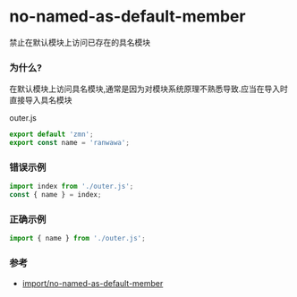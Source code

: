 # no-named-as-default-member

禁止在默认模块上访问已存在的具名模块

### 为什么?

在默认模块上访问具名模块,通常是因为对模块系统原理不熟悉导致.应当在导入时直接导入具名模块

outer.js

```js
export default 'zmn';
export const name = 'ranwawa';
```

### 错误示例

```js
import index from './outer.js';
const { name } = index;
```

### 正确示例

```js
import { name } from './outer.js';
```

### 参考

- [import/no-named-as-default-member](https://github.com/benmosher/eslint-plugin-import/blob/master/docs/rules/no-named-as-default-member.md)
